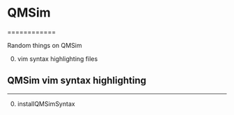# QMSim
============

Random things on QMSim

0. vim syntax highlighting files

## QMSim vim syntax highlighting
-------------

0. installQMSimSyntax



